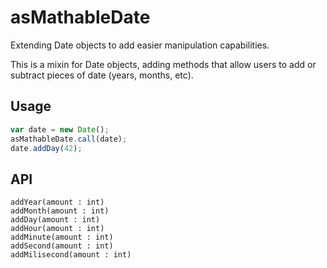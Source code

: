 # asMathableDate

Extending Date objects to add easier manipulation capabilities.

This is a mixin for Date objects, adding methods that allow users to add or subtract pieces of date (years, months, etc).

## Usage

```JavaScript
var date = new Date();
asMathableDate.call(date);
date.addDay(42);
```

## API

```
addYear(amount : int)
addMonth(amount : int)
addDay(amount : int)
addHour(amount : int)
addMinute(amount : int)
addSecond(amount : int)
addMilisecond(amount : int)
```
